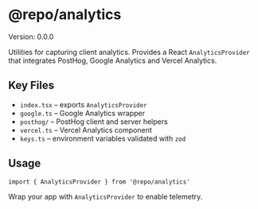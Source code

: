 # @repo/analytics

Version: 0.0.0

Utilities for capturing client analytics. Provides a React `AnalyticsProvider` that integrates PostHog, Google Analytics and Vercel Analytics.

## Key Files
- `index.tsx` – exports `AnalyticsProvider`
- `google.ts` – Google Analytics wrapper
- `posthog/` – PostHog client and server helpers
- `vercel.ts` – Vercel Analytics component
- `keys.ts` – environment variables validated with `zod`

## Usage
```tsx
import { AnalyticsProvider } from '@repo/analytics'
```
Wrap your app with `AnalyticsProvider` to enable telemetry.
